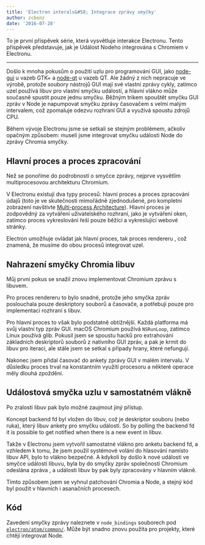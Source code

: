 ```yaml
---
title: 'Electron interals&#58; Integrace zprávy smyčky'
author: zcbenz
date: '2016-07-28'
---
```


To je první příspěvek série, která vysvětluje interakce Electronu. Tento příspěvek představuje, jak je Událost Nodeho integrována s Chromiem v Electronu.

---

Došlo k mnoha pokusům o použití uzlu pro programování GUI, jako [node-gui](https://github.com/zcbenz/node-gui) u vazeb GTK+ a [node-qt](https://github.com/arturadib/node-qt) u vazeb QT. Ale žádný z nich nepracuje ve výrobě, protože soubory nástrojů GUI mají své vlastní zprávy cykly, zatímco uzel používá libuv pro vlastní smyčku událostí, a hlavní vlákno může současně spustit pouze jednu smyčku. Běžným trikem spouštět smyčku GUI zpráv v Node je napumpovat smyčku zprávy časovačem s velmi malým intervalem, což zpomaluje odezvu rozhraní GUI a využívá spoustu zdrojů CPU.

Během vývoje Electronu jsme se setkali se stejným problémem, ačkoliv opačným způsobem: museli jsme integrovat smyčku události Node do zprávy Chromia smyčky.

## Hlavní proces a proces zpracování

Než se ponoříme do podrobností o smyčce zprávy, nejprve vysvětlím multiprocesovou architekturu Chromium.

V Electronu existují dva typy procesů: hlavní proces a proces zpracování údajů (toto je ve skutečnosti mimořádně zjednodušené, pro kompletní zobrazení navštivte [Multi-process Architecture](http://dev.chromium.org/developers/design-documents/multi-process-architecture)). Hlavní proces je zodpovědný za vytváření uživatelského rozhraní, jako je vytváření oken, zatímco proces vykreslování řeší pouze běžící a vykreslující webové stránky.

Electron umožňuje ovládat jak hlavní proces, tak proces rendereru , což znamená, že musíme do obou procesů integrovat uzel.

## Nahrazení smyčky Chromia libuv

Můj první pokus se snažil znovu implementovat Chromium zprávu s libuvem.

Pro proces rendereru to bylo snadné, protože jeho smyčka zpráv poslouchala pouze deskriptory souborů a časovače, a potřebuji pouze pro implementaci rozhraní s libuv.

Pro hlavní proces to však bylo podstatně obtížnější. Každá platforma má svůj vlastní typ zpráv GUI. macOS Chromium používá `NSRunLoop`, zatímco Linux používá glib. Pokusil jsem se spoustu hacků pro extrahování základních deskriptorů souborů z nativního GUI zpráv, a pak je krmit do libuv pro iteraci, ale stále jsem se setkal s případy hrany, které nefungují.

Nakonec jsem přidal časovač do ankety zprávy GUI v malém intervalu. V důsledku proces trval na konstantním využití procesoru a některé operace měly dlouhá zpoždění.

## Událostová smyčka uzlu v samostatném vlákně

Po zralosti libuv pak bylo možné zaujmout jiný přístup.

Koncept backend fd byl vložen do libuv, což je deskriptor souboru (nebo ruka), který libuv ankety pro smyčku událostí. So by polling the backend fd it is possible to get notified when there is a new event in libuv.

Takže v Electronu jsem vytvořil samostatné vlákno pro anketu backend fd, a vzhledem k tomu, že jsem použil systémové volání do hlasování namísto libuv API, bylo to vlákno bezpečné. A kdykoli by došlo k nové události ve smyčce událostí libuvu, byla by do smyčky zpráv společnosti Chromium odeslána zpráva , a události libuv by pak byly zpracovány v hlavním vlákně.

Tímto způsobem jsem se vyhnul patchování Chromia a Node, a stejný kód byl použit v hlavních i asanačních procesech.

## Kód

Zavedení smyčky zprávy naleznete v `node_bindings` souborech pod [`electron/atom/common/`](https://github.com/electron/electron/tree/master/atom/common). Může být snadno znovu použita pro projekty, které chtějí integrovat Node.

